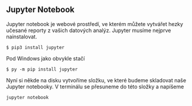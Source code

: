 ## Jupyter Notebook

Jupyter notebook je webové prostředí, ve kterém můžete vytvářet hezky učesané reporty z vašich datových analýz. Jupyter musíme nejprve nainstalovat.

```shell
$ pip3 install jupyter
```

Pod Windows jako obvykle stačí

```shell
$ py -m pip install jupyter
```

Nyní si někde na disku vytvoříme složku, ve které budeme skladovat naše Jupyter notebooky. V terminálu se přesuneme do této složky a napíšeme

```shell
jupyter notebook
```
